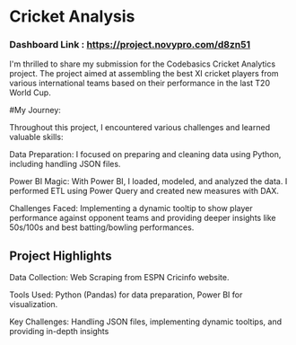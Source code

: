 

# Cricket Analysis 

### Dashboard Link : https://project.novypro.com/d8zn51

I'm thrilled to share my submission for the Codebasics Cricket Analytics project. The project aimed at assembling the best XI cricket players from various international teams based on their performance in the last T20 World Cup.

#My Journey:

Throughout this project, I encountered various challenges and learned valuable skills:

Data Preparation: 
I focused on preparing and cleaning data using Python, including handling JSON files.

Power BI Magic: With Power BI, I loaded, modeled, and analyzed the data. I performed ETL using Power Query and created new measures with DAX.

Challenges Faced: Implementing a dynamic tooltip to show player performance against opponent teams and providing deeper insights like 50s/100s and best batting/bowling performances.




## Project Highlights

Data Collection: Web Scraping from ESPN Cricinfo website.

Tools Used: Python (Pandas) for data preparation, Power BI for visualization.

Key Challenges: Handling JSON files, implementing dynamic tooltips, and providing in-depth insights

